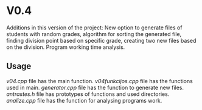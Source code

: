# V0.4 #


Additions in this version of the project:
New option to generate files of students with random grades,
algorithm for sorting the generated file, finding division point based on specific grade,
creating two new files based on the division.
Program working time analysis.


## Usage ##

 _v04.cpp_ file has the main function.
 _v04funkcijos.cpp_ file has the functions used in main.
 _generator.cpp_ file has the function to generate new files.
 _antrastes.h_ file has prototypes of functions and used directories.
 _analize.cpp_ file has the function for analysing programs work.

